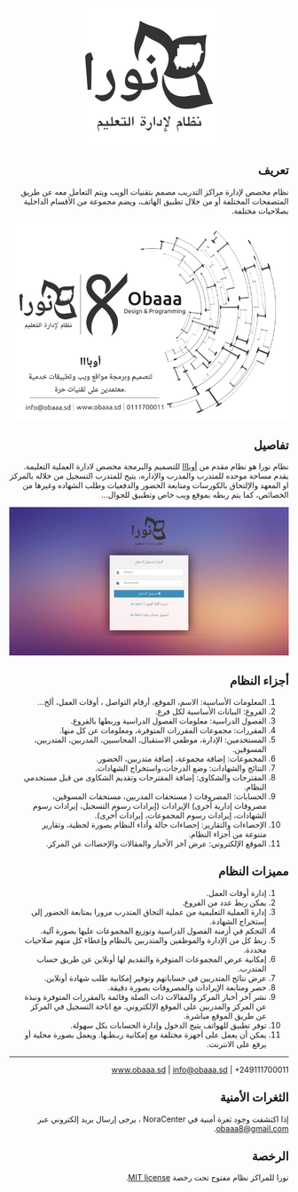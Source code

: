<div dir=rtl markdown=1> 
<p align="center"><img src="https://raw.githubusercontent.com/obaaa8/NoraCenter/master/public/vendor/crudbooster/1.png"></p>

## تعريف
نظام مخصص ﻹدارة مراكز التدريب مصمم بتقنيات الويب ويتم التعامل معه عن طريق المتصفحات المختلفة أو من خلال تطبيق الهاتف، ويضم مجموعة من الأقسام الداخلية بصلاحيات مختلفة.

<p align="center"><img src="https://github.com/obaaa8/NoraCenter/blob/master/public/vendor/crudbooster/postNoraCenter.png"></p>


## تفاصيل

نظام نورا هو نظام مقدم من [أوبااا](http://obaaa.sd) للتصميم والبرمجة مخصص لادارة العملية التعليمة. يقدم مساحة موحده للمتدرب والمدرب واﻹداره، يتيح للمتدرب التسجيل من خلاله  بالمركز او المعهد واﻹلتحاق بالكورسات ومتابعة الحضور والدفعيات وطلب الشهاده وغيرها من الخصائص، كما يتم ربطه بموقع ويب خاص وتطبيق للجوال...


<p align="center"><img src="https://github.com/obaaa8/NoraCenter/blob/master/public/vendor/crudbooster/login.jpg"></p>


## أجزاء النظام
1. المعلومات اﻷساسية:
الاسم، الموقع، أرقام التواصل ، أوقات العمل، ألخ...
2. الفروع:
البيانات الأساسية لكل فرع.
3. الفصول الدراسية:
معلومات الفصول الدراسية وربطها بالفروع.
4. المقررات:
مجموعات المقررات المتوفرة، ومعلومات عن كل منها.
5. المستخدمين:
الإدارة، موظفي الاستقبال، المحاسبين، المدربين، المتدربين، المسوقين.
6. المجموعات:
إضافة مجموعة، إضافة متدربين، الحضور.
7. النتائج والشهادات:
وضع الدرجات،واستخراج الشهادات.
8. المقترحات والشكاوى:
إضافة المقترحات وتقديم الشكاوى من قبل مستخدمي النظام.
9. الحسابات:
المصروفات ( مستحقات المدربين، مستحقات المسوقين، مصروفات إدارية أخرى)
الإيرادات (إيرادات رسوم التسجيل، إيرادات رسوم الشهادات، إيرادات رسوم المجموعات، إيرادات أخرى).
10. اﻹحصاءات والتقارير:
إحصاءات حالة وأداء النظام بصورة لحظية، وتقارير متنوعة من أجزاء النظام.
11. الموقع اﻹلكتروني:
عرض آخر اﻷخبار والمقالات واﻹحصاات عن المركز.


## مميزات النظام
   1. إدارة أوقات العمل.
   2. يمكن ربط عدد من الفروع.
   3. إدارة العملية التعليمية من عملية التحاق المتدرب مرورا بمتابعة الحضور إلى إستخراج الشهادة.
   4. التحكم في أزمنة الفصول الدراسية وتوزيع المجموعات عليها بصورة آلية.
   5. ربط كل من الإدارة والموظفين والمتدربين بالنظام وإعطاء كل منهم صلاحيات محددة.
   6. إمكانية عرض المجموعات المتوفرة والتقديم لها أونلاين عن طريق حساب المتدرب.
   7. عرض نتائج المتدربين في حساباتهم وتوفير إمكانية طلب شهادة أونلاين.
   8. حصر ومتابعة الإيرادات والمصروفات بصورة دقيقة.
   9. نشر آخر أخبار المركز والمقالات ذات الصلة وقائمة بالمقررات المتوفرة ونبذة عن المركز والمدربين على الموقع اﻹلكتروني. مع اتاحة التسجيل في المركز عن طريق الموقع مباشرة.
   10.  توفر تطبيق للهواتف يتيح الدخول وإدارة الحسابات بكل سهولة.
   11. يمكن أن يعمل على أجهزة مختلفة مع إمكانية ربـطـها. ويعمل بصورة محلية أو يرفع على الانترنت.


________________


www.obaaa.sd | info@obaaa.sd | +249111700011


## الثغرات الأمنية

إذا اكتشفت وجود ثغرة أمنية في NoraCenter ، يرجى إرسال بريد إلكتروني عبر [obaaa8@gmail.com](mailto:obaaa8@gmail.com).

## الرخصة

نورا للمراكز نظام مفتوح تحت رخصة [MIT license](https://opensource.org/licenses/MIT).

</div>
